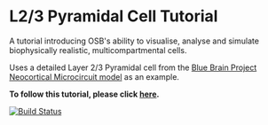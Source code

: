 # L2/3 Pyramidal Cell Tutorial

A tutorial introducing OSB's ability to visualise, analyse and simulate biophysically realistic, multicompartmental cells.

Uses a detailed Layer 2/3 Pyramidal cell from the [Blue Brain Project Neocortical Microcircuit model](https://bbp.epfl.ch/nmc-portal/microcircuit) as an example. 

**To follow this tutorial, please click [here](http://www.opensourcebrain.org/projects/l23pyramidalcelltutorial/models?explorer=https%253A%252F%252Fraw.githubusercontent.com%252FOpenSourceBrain%252FL23PyramidalCellTutorial%252Fmaster%252FNeuroML2%252FosbSessions%252FGEPPETTO.json).**

[![Build Status](https://travis-ci.org/OpenSourceBrain/L23PyramidalCellTutorial.svg?branch=master)](https://travis-ci.org/OpenSourceBrain/L23PyramidalCellTutorial)
